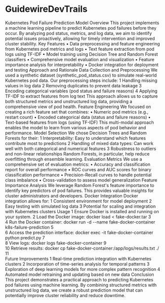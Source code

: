 # GuidewireDevTrails
Kubernetes Pod Failure Prediction Model
Overview
This project implements a machine learning pipeline to predict Kubernetes pod failures before they occur. By analyzing pod status, metrics, and log data, we aim to identify potential issues proactively, allowing for timely intervention and improved cluster stability.
Key Features
	•	Data preprocessing and feature engineering from Kubernetes pod metrics and logs
	•	Text feature extraction from pod logs using TF-IDF
	•	Model training using Decision Tree and Random Forest classifiers
	•	Comprehensive model evaluation and visualization
	•	Feature importance analysis for interpretability
	•	Docker integration for deployment and testing
Approach and Rationale
Data Collection and Preprocessing
We used a synthetic dataset (synthetic_pod_status.csv) to simulate real-world Kubernetes pod data. Our preprocessing steps include:
	1	Handling missing values in log data
	2	Removing duplicates to prevent data leakage
	3	Encoding categorical variables (pod status and failure reasons)
	4	Applying TF-IDF to extract features from log text
This approach allows us to capture both structured metrics and unstructured log data, providing a comprehensive view of pod health.
Feature Engineering
We focused on creating a rich feature set that combines:
	•	Numeric pod metrics (e.g., restart count)
	•	Encoded categorical data (status and failure reasons)
	•	Text-based features from logs (using TF-IDF)
This multi-modal approach enables the model to learn from various aspects of pod behavior and performance.
Model Selection
We chose Decision Trees and Random Forests for their:
	1	Interpretability: Easy to understand which features contribute most to predictions
	2	Handling of mixed data types: Can work well with both categorical and numerical features
	3	Robustness to outliers and non-linear relationships
Random Forests, in particular, help reduce overfitting through ensemble learning.
Evaluation Metrics
We use a comprehensive set of evaluation metrics:
	•	Accuracy and classification report for overall performance
	•	ROC curves and AUC scores for binary classification performance
	•	Precision-Recall curves to handle potential class imbalance
	•	Cross-validation to assess model generalization
Feature Importance Analysis
We leverage Random Forest's feature importance to identify key predictors of pod failures. This provides valuable insights for cluster administrators and developers.
Docker Integration
Docker integration allows for:
	1	Consistent environment for model deployment
	2	Easy testing with simulated log data
	3	Potential for scaling and integration with Kubernetes clusters
Usage
	1	Ensure Docker is installed and running on your system.
	2	Load the Docker image: docker load < fake-docker.tar
	3	
	4	Run the Docker container: docker run -d --name fake-docker-container k8s-failure-prediction
	5	
	6	Access the prediction interface: docker exec -it fake-docker-container python predict.py
	7	
	8	View logs: docker logs fake-docker-container
	9	
	10	Retrieve results: docker cp fake-docker-container:/app/logs/results.txt ./
	11	
Future Improvements
	1	Real-time prediction integration with Kubernetes clusters
	2	Incorporation of time-series analysis for temporal patterns
	3	Exploration of deep learning models for more complex pattern recognition
	4	Automated model retraining and updating based on new data
Conclusion
This project demonstrates a practical approach to predicting Kubernetes pod failures using machine learning. By combining structured metrics with unstructured log data, we create a robust prediction model that can potentially improve cluster reliability and reduce downtime.
